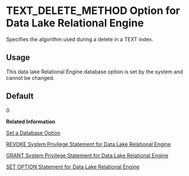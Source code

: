 <!-- loioa663868b84f21015a23cbc124262f0e9 -->

# TEXT\_DELETE\_METHOD Option for Data Lake Relational Engine

Specifies the algorithm used during a delete in a TEXT index.



<a name="loioa663868b84f21015a23cbc124262f0e9__section_rv2_mvs_swb"/>

## Usage

This data lake Relational Engine database option is set by the system and cannot be changed.



## Default

0

**Related Information**  


[Set a Database Option](set-a-database-option-0dcb893.md "You set options with the SET OPTION statement.")

[REVOKE System Privilege Statement for Data Lake Relational Engine](../080-sql-statements/revoke-system-privilege-statement-for-data-lake-relational-engine-a3eadda.md "Removes specific system privileges from specific users and the right to administer the privilege.")

[GRANT System Privilege Statement for Data Lake Relational Engine](../080-sql-statements/grant-system-privilege-statement-for-data-lake-relational-engine-a3dfcb0.md "Grants specific system privileges to users or roles, with or without administrative rights.")

[SET OPTION Statement for Data Lake Relational Engine](../080-sql-statements/set-option-statement-for-data-lake-relational-engine-a625da7.md "Changes options that affect the behavior of the database and its compatibility with Transact-SQL. Setting the value of an option can change the behavior for all users or an individual user, in either a temporary or permanent scope.")

